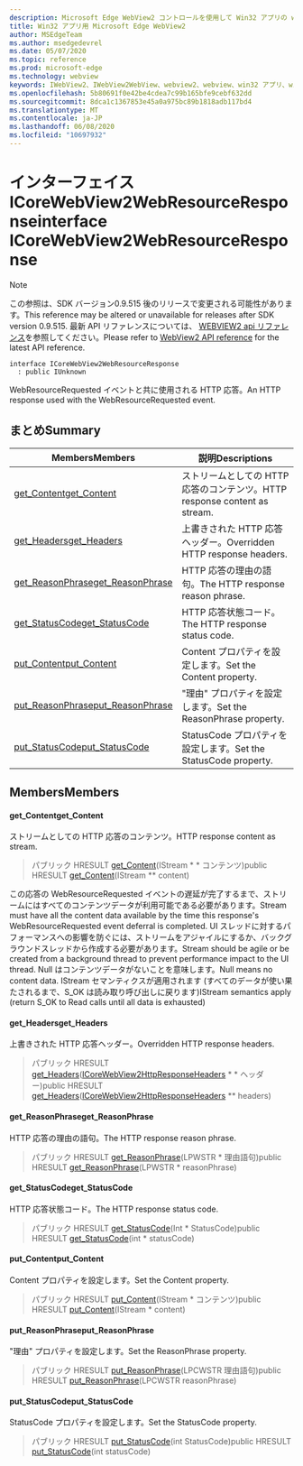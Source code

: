 ```yaml
---
description: Microsoft Edge WebView2 コントロールを使用して Win32 アプリの web コンテンツをホストする
title: Win32 アプリ用 Microsoft Edge WebView2
author: MSEdgeTeam
ms.author: msedgedevrel
ms.date: 05/07/2020
ms.topic: reference
ms.prod: microsoft-edge
ms.technology: webview
keywords: IWebView2、IWebView2WebView、webview2、webview、win32 アプリ、win32、edge、ICoreWebView2、ICoreWebView2Controller、browser control、edge html
ms.openlocfilehash: 5b80691f0e42be4cdea7c99b165bfe9cebf632dd
ms.sourcegitcommit: 8dca1c1367853e45a0a975bc89b1818adb117bd4
ms.translationtype: MT
ms.contentlocale: ja-JP
ms.lasthandoff: 06/08/2020
ms.locfileid: "10697932"
---
```

# <span data-ttu-id="09232-104">インターフェイス ICoreWebView2WebResourceResponse</span><span class="sxs-lookup"><span data-stu-id="09232-104">interface ICoreWebView2WebResourceResponse</span></span> 

> [!NOTE]
> <span data-ttu-id="09232-105">この参照は、SDK バージョン0.9.515 後のリリースで変更される可能性があります。</span><span class="sxs-lookup"><span data-stu-id="09232-105">This reference may be altered or unavailable for releases after SDK version 0.9.515.</span></span> <span data-ttu-id="09232-106">最新 API リファレンスについては、 [WEBVIEW2 api リファレンス](../../../webview2-api-reference.md)を参照してください。</span><span class="sxs-lookup"><span data-stu-id="09232-106">Please refer to [WebView2 API reference](../../../webview2-api-reference.md) for the latest API reference.</span></span>

```
interface ICoreWebView2WebResourceResponse
  : public IUnknown
```

<span data-ttu-id="09232-107">WebResourceRequested イベントと共に使用される HTTP 応答。</span><span class="sxs-lookup"><span data-stu-id="09232-107">An HTTP response used with the WebResourceRequested event.</span></span>

## <span data-ttu-id="09232-108">まとめ</span><span class="sxs-lookup"><span data-stu-id="09232-108">Summary</span></span>

 <span data-ttu-id="09232-109">Members</span><span class="sxs-lookup"><span data-stu-id="09232-109">Members</span></span>                        | <span data-ttu-id="09232-110">説明</span><span class="sxs-lookup"><span data-stu-id="09232-110">Descriptions</span></span>
--------------------------------|---------------------------------------------
[<span data-ttu-id="09232-111">get_Content</span><span class="sxs-lookup"><span data-stu-id="09232-111">get_Content</span></span>](#get_content) | <span data-ttu-id="09232-112">ストリームとしての HTTP 応答のコンテンツ。</span><span class="sxs-lookup"><span data-stu-id="09232-112">HTTP response content as stream.</span></span>
[<span data-ttu-id="09232-113">get_Headers</span><span class="sxs-lookup"><span data-stu-id="09232-113">get_Headers</span></span>](#get_headers) | <span data-ttu-id="09232-114">上書きされた HTTP 応答ヘッダー。</span><span class="sxs-lookup"><span data-stu-id="09232-114">Overridden HTTP response headers.</span></span>
[<span data-ttu-id="09232-115">get_ReasonPhrase</span><span class="sxs-lookup"><span data-stu-id="09232-115">get_ReasonPhrase</span></span>](#get_reasonphrase) | <span data-ttu-id="09232-116">HTTP 応答の理由の語句。</span><span class="sxs-lookup"><span data-stu-id="09232-116">The HTTP response reason phrase.</span></span>
[<span data-ttu-id="09232-117">get_StatusCode</span><span class="sxs-lookup"><span data-stu-id="09232-117">get_StatusCode</span></span>](#get_statuscode) | <span data-ttu-id="09232-118">HTTP 応答状態コード。</span><span class="sxs-lookup"><span data-stu-id="09232-118">The HTTP response status code.</span></span>
[<span data-ttu-id="09232-119">put_Content</span><span class="sxs-lookup"><span data-stu-id="09232-119">put_Content</span></span>](#put_content) | <span data-ttu-id="09232-120">Content プロパティを設定します。</span><span class="sxs-lookup"><span data-stu-id="09232-120">Set the Content property.</span></span>
[<span data-ttu-id="09232-121">put_ReasonPhrase</span><span class="sxs-lookup"><span data-stu-id="09232-121">put_ReasonPhrase</span></span>](#put_reasonphrase) | <span data-ttu-id="09232-122">"理由" プロパティを設定します。</span><span class="sxs-lookup"><span data-stu-id="09232-122">Set the ReasonPhrase property.</span></span>
[<span data-ttu-id="09232-123">put_StatusCode</span><span class="sxs-lookup"><span data-stu-id="09232-123">put_StatusCode</span></span>](#put_statuscode) | <span data-ttu-id="09232-124">StatusCode プロパティを設定します。</span><span class="sxs-lookup"><span data-stu-id="09232-124">Set the StatusCode property.</span></span>

## <span data-ttu-id="09232-125">Members</span><span class="sxs-lookup"><span data-stu-id="09232-125">Members</span></span>

#### <span data-ttu-id="09232-126">get_Content</span><span class="sxs-lookup"><span data-stu-id="09232-126">get_Content</span></span> 

<span data-ttu-id="09232-127">ストリームとしての HTTP 応答のコンテンツ。</span><span class="sxs-lookup"><span data-stu-id="09232-127">HTTP response content as stream.</span></span>

> <span data-ttu-id="09232-128">パブリック HRESULT [get_Content](#get_content)(IStream \* \* コンテンツ)</span><span class="sxs-lookup"><span data-stu-id="09232-128">public HRESULT [get_Content](#get_content)(IStream \*\* content)</span></span>

<span data-ttu-id="09232-129">この応答の WebResourceRequested イベントの遅延が完了するまで、ストリームにはすべてのコンテンツデータが利用可能である必要があります。</span><span class="sxs-lookup"><span data-stu-id="09232-129">Stream must have all the content data available by the time this response's WebResourceRequested event deferral is completed.</span></span> <span data-ttu-id="09232-130">UI スレッドに対するパフォーマンスへの影響を防ぐには、ストリームをアジャイルにするか、バックグラウンドスレッドから作成する必要があります。</span><span class="sxs-lookup"><span data-stu-id="09232-130">Stream should be agile or be created from a background thread to prevent performance impact to the UI thread.</span></span> <span data-ttu-id="09232-131">Null はコンテンツデータがないことを意味します。</span><span class="sxs-lookup"><span data-stu-id="09232-131">Null means no content data.</span></span> <span data-ttu-id="09232-132">IStream セマンティクスが適用されます (すべてのデータが使い果たされるまで、S_OK は読み取り呼び出しに戻ります)</span><span class="sxs-lookup"><span data-stu-id="09232-132">IStream semantics apply (return S_OK to Read calls until all data is exhausted)</span></span>

#### <span data-ttu-id="09232-133">get_Headers</span><span class="sxs-lookup"><span data-stu-id="09232-133">get_Headers</span></span> 

<span data-ttu-id="09232-134">上書きされた HTTP 応答ヘッダー。</span><span class="sxs-lookup"><span data-stu-id="09232-134">Overridden HTTP response headers.</span></span>

> <span data-ttu-id="09232-135">パブリック HRESULT [get_Headers](#get_headers)([ICoreWebView2HttpResponseHeaders](icorewebview2httpresponseheaders.md) \* \* ヘッダー)</span><span class="sxs-lookup"><span data-stu-id="09232-135">public HRESULT [get_Headers](#get_headers)([ICoreWebView2HttpResponseHeaders](icorewebview2httpresponseheaders.md) \*\* headers)</span></span>

#### <span data-ttu-id="09232-136">get_ReasonPhrase</span><span class="sxs-lookup"><span data-stu-id="09232-136">get_ReasonPhrase</span></span> 

<span data-ttu-id="09232-137">HTTP 応答の理由の語句。</span><span class="sxs-lookup"><span data-stu-id="09232-137">The HTTP response reason phrase.</span></span>

> <span data-ttu-id="09232-138">パブリック HRESULT [get_ReasonPhrase](#get_reasonphrase)(LPWSTR \* 理由語句)</span><span class="sxs-lookup"><span data-stu-id="09232-138">public HRESULT [get_ReasonPhrase](#get_reasonphrase)(LPWSTR \* reasonPhrase)</span></span>

#### <span data-ttu-id="09232-139">get_StatusCode</span><span class="sxs-lookup"><span data-stu-id="09232-139">get_StatusCode</span></span> 

<span data-ttu-id="09232-140">HTTP 応答状態コード。</span><span class="sxs-lookup"><span data-stu-id="09232-140">The HTTP response status code.</span></span>

> <span data-ttu-id="09232-141">パブリック HRESULT [get_StatusCode](#get_statuscode)(Int \* StatusCode)</span><span class="sxs-lookup"><span data-stu-id="09232-141">public HRESULT [get_StatusCode](#get_statuscode)(int \* statusCode)</span></span>

#### <span data-ttu-id="09232-142">put_Content</span><span class="sxs-lookup"><span data-stu-id="09232-142">put_Content</span></span> 

<span data-ttu-id="09232-143">Content プロパティを設定します。</span><span class="sxs-lookup"><span data-stu-id="09232-143">Set the Content property.</span></span>

> <span data-ttu-id="09232-144">パブリック HRESULT [put_Content](#put_content)(IStream \* コンテンツ)</span><span class="sxs-lookup"><span data-stu-id="09232-144">public HRESULT [put_Content](#put_content)(IStream \* content)</span></span>

#### <span data-ttu-id="09232-145">put_ReasonPhrase</span><span class="sxs-lookup"><span data-stu-id="09232-145">put_ReasonPhrase</span></span> 

<span data-ttu-id="09232-146">"理由" プロパティを設定します。</span><span class="sxs-lookup"><span data-stu-id="09232-146">Set the ReasonPhrase property.</span></span>

> <span data-ttu-id="09232-147">パブリック HRESULT [put_ReasonPhrase](#put_reasonphrase)(LPCWSTR 理由語句)</span><span class="sxs-lookup"><span data-stu-id="09232-147">public HRESULT [put_ReasonPhrase](#put_reasonphrase)(LPCWSTR reasonPhrase)</span></span>

#### <span data-ttu-id="09232-148">put_StatusCode</span><span class="sxs-lookup"><span data-stu-id="09232-148">put_StatusCode</span></span> 

<span data-ttu-id="09232-149">StatusCode プロパティを設定します。</span><span class="sxs-lookup"><span data-stu-id="09232-149">Set the StatusCode property.</span></span>

> <span data-ttu-id="09232-150">パブリック HRESULT [put_StatusCode](#put_statuscode)(int StatusCode)</span><span class="sxs-lookup"><span data-stu-id="09232-150">public HRESULT [put_StatusCode](#put_statuscode)(int statusCode)</span></span>

